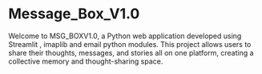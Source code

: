 # Message_Box_V1.0
Welcome to MSG_BOXV1.0, a Python web application developed using Streamlit , imaplib and email python modules. This project allows users to share their thoughts, messages, and stories all on one platform, creating a collective memory and thought-sharing space.
